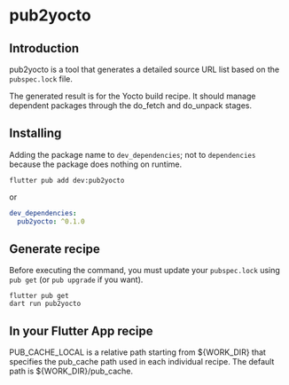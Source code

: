 # pub2yocto

## Introduction
pub2yocto is a tool that generates a detailed source URL list based on the `pubspec.lock` file.

The generated result is for the Yocto build recipe. It should manage dependent packages through the do_fetch and do_unpack stages.

## Installing

Adding the package name to `dev_dependencies`; not to `dependencies` because the package does nothing on runtime.

```shell
flutter pub add dev:pub2yocto
```

or

```yaml
dev_dependencies:
  pub2yocto: ^0.1.0
```

## Generate recipe

Before executing the command, you must update your `pubspec.lock` using `pub get` (or `pub upgrade` if you want).

```shell
flutter pub get
dart run pub2yocto
```
## In your Flutter App recipe
PUB_CACHE_LOCAL is a relative path starting from ${WORK_DIR} that specifies the pub_cache 
path used in each individual recipe. The default path is ${WORK_DIR}/pub_cache.
